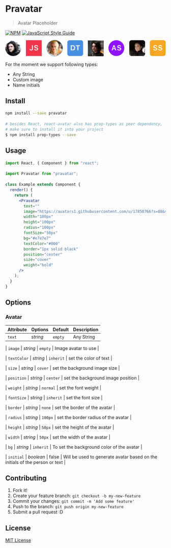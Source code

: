 # Pravatar

> Avatar Placeholder

[![NPM](https://img.shields.io/npm/v/pravatar.svg)](https://www.npmjs.com/package/pravatar) [![JavaScript Style Guide](https://img.shields.io/badge/code_style-standard-brightgreen.svg)](https://standardjs.com)

![React pravatar component preview](eg.png)

For the moment we support following types:

- Any String
- Custom image
- Name initials

## Install

```bash
npm install --save pravatar

# besides React, react-avatar also has prop-types as peer dependency,
# make sure to install it into your project
$ npm install prop-types --save
```

## Usage

```jsx
import React, { Component } from "react";

import Pravatar from "pravatar";

class Example extends Component {
  render() {
    return (
      <Pravatar
        text=""
        image="https://avatars1.githubusercontent.com/u/17858766?s=88&v=4"
        width="100px"
        height="100px"
        radius="100px"
        fontSize="50px"
        bg="#e7e7e7"
        textColor="#000"
        border="1px solid black"
        position="center"
        size="cover"
        weight="bold"
      />
    );
  }
}
```

## Options

### Avatar

| Attribute | Options  | Default | Description |
| --------- | -------- | ------- | ----------- |
| `text`    | _string_ | `empty` | Any String  |

| `image` | _string_ | `empty` | Image avatar to use |

| `textColor` | _string_ | `inherit` | set the color of text |

| `size` | _string_ | `cover` | set the background image size |

| `position` | _string_ | `center` | set the background image position |

| `weight` | _string_ | `normal` | set the font weight |

| `fontSize` | _string_ | `inherit` | set the font size |

| `border` | _string_ | `none` | set the border of the avatar |

| `radius` | _string_ | `100px` | set the border radius of the avatar |

| `height` | _string_ | `50px` | set the height of the avatar |

| `width` | _string_ | `50px` | set the width of the avatar |

| `bg` | _string_ | `inherit` | To set the background color of the avatar |

| `initial` | _boolean_ | false | Will be used to generate avatar based on the initials of the person or text |

## Contributing

1. Fork it!
2. Create your feature branch: `git checkout -b my-new-feature`
3. Commit your changes: `git commit -m 'Add some feature'`
4. Push to the branch: `git push origin my-new-feature`
5. Submit a pull request :D

## License

[MIT License](http://opensource.org/licenses/MIT)
